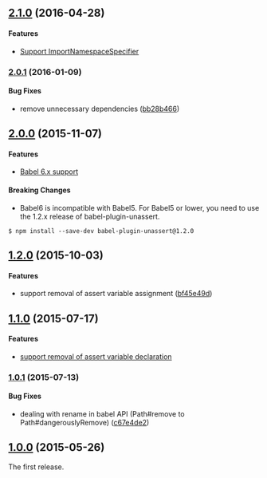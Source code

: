 ## [2.1.0](https://github.com/twada/babel-plugin-unassert/releases/tag/v2.1.0) (2016-04-28)


#### Features

* [Support ImportNamespaceSpecifier](https://github.com/twada/babel-plugin-unassert/pull/4)


### [2.0.1](https://github.com/twada/babel-plugin-unassert/releases/tag/v2.0.1) (2016-01-09)


#### Bug Fixes

* remove unnecessary dependencies ([bb28b466](https://github.com/twada/babel-plugin-unassert/commit/bb28b4666de0ffdf7c86f78f03a35ef1372e1d1c))


## [2.0.0](https://github.com/twada/babel-plugin-unassert/releases/tag/v2.0.0) (2015-11-07)


#### Features

* [Babel 6.x support](https://github.com/twada/babel-plugin-unassert/pull/2)


#### Breaking Changes

* Babel6 is incompatible with Babel5. For Babel5 or lower, you need to use the 1.2.x release of babel-plugin-unassert.

```
$ npm install --save-dev babel-plugin-unassert@1.2.0
```


## [1.2.0](https://github.com/twada/babel-plugin-unassert/releases/tag/v1.2.0) (2015-10-03)


#### Features

* support removal of assert variable assignment ([bf45e49d](https://github.com/twada/babel-plugin-unassert/commit/bf45e49d73be3edc51f512a55ae11153ba41c697))


## [1.1.0](https://github.com/twada/babel-plugin-unassert/releases/tag/v1.1.0) (2015-07-17)


#### Features

* [support removal of assert variable declaration](https://github.com/twada/babel-plugin-unassert/pull/1)


### [1.0.1](https://github.com/twada/babel-plugin-unassert/releases/tag/v1.0.1) (2015-07-13)


#### Bug Fixes

* dealing with rename in babel API (Path#remove to Path#dangerouslyRemove) ([c67e4de2](https://github.com/twada/babel-plugin-unassert/commit/c67e4de289d7a0ac3330e1d26821dd965b651978))


## [1.0.0](https://github.com/twada/babel-plugin-unassert/releases/tag/v1.0.0) (2015-05-26)


The first release.
